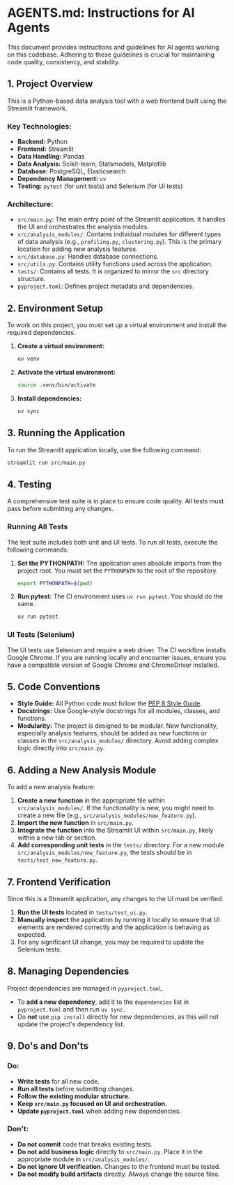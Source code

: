 # AGENTS.md: Instructions for AI Agents

This document provides instructions and guidelines for AI agents working on this codebase. Adhering to these guidelines is crucial for maintaining code quality, consistency, and stability.

## 1. Project Overview

This is a Python-based data analysis tool with a web frontend built using the Streamlit framework.

### Key Technologies:
- **Backend:** Python
- **Frontend:** Streamlit
- **Data Handling:** Pandas
- **Data Analysis:** Scikit-learn, Statsmodels, Matplotlib
- **Database:** PostgreSQL, Elasticsearch
- **Dependency Management:** `uv`
- **Testing:** `pytest` (for unit tests) and Selenium (for UI tests)

### Architecture:
- `src/main.py`: The main entry point of the Streamlit application. It handles the UI and orchestrates the analysis modules.
- `src/analysis_modules/`: Contains individual modules for different types of data analysis (e.g., `profiling.py`, `clustering.py`). This is the primary location for adding new analysis features.
- `src/database.py`: Handles database connections.
- `src/utils.py`: Contains utility functions used across the application.
- `tests/`: Contains all tests. It is organized to mirror the `src` directory structure.
- `pyproject.toml`: Defines project metadata and dependencies.

## 2. Environment Setup

To work on this project, you must set up a virtual environment and install the required dependencies.

1.  **Create a virtual environment:**
    ```bash
    uv venv
    ```

2.  **Activate the virtual environment:**
    ```bash
    source .venv/bin/activate
    ```

3.  **Install dependencies:**
    ```bash
    uv sync
    ```

## 3. Running the Application

To run the Streamlit application locally, use the following command:

```bash
streamlit run src/main.py
```

## 4. Testing

A comprehensive test suite is in place to ensure code quality. All tests must pass before submitting any changes.

### Running All Tests

The test suite includes both unit and UI tests. To run all tests, execute the following commands:

1.  **Set the PYTHONPATH:** The application uses absolute imports from the project root. You must set the `PYTHONPATH` to the root of the repository.
    ```bash
    export PYTHONPATH=$(pwd)
    ```

2.  **Run pytest:** The CI environment uses `uv run pytest`. You should do the same.
    ```bash
    uv run pytest
    ```

### UI Tests (Selenium)

The UI tests use Selenium and require a web driver. The CI workflow installs Google Chrome. If you are running locally and encounter issues, ensure you have a compatible version of Google Chrome and ChromeDriver installed.

## 5. Code Conventions

- **Style Guide:** All Python code must follow the [PEP 8 Style Guide](https://www.python.org/dev/peps/pep-0008/).
- **Docstrings:** Use Google-style docstrings for all modules, classes, and functions.
- **Modularity:** The project is designed to be modular. New functionality, especially analysis features, should be added as new functions or classes in the `src/analysis_modules/` directory. Avoid adding complex logic directly into `src/main.py`.

## 6. Adding a New Analysis Module

To add a new analysis feature:

1.  **Create a new function** in the appropriate file within `src/analysis_modules/`. If the functionality is new, you might need to create a new file (e.g., `src/analysis_modules/new_feature.py`).
2.  **Import the new function** in `src/main.py`.
3.  **Integrate the function** into the Streamlit UI within `src/main.py`, likely within a new tab or section.
4.  **Add corresponding unit tests** in the `tests/` directory. For a new module `src/analysis_modules/new_feature.py`, the tests should be in `tests/test_new_feature.py`.

## 7. Frontend Verification

Since this is a Streamlit application, any changes to the UI must be verified.

1.  **Run the UI tests** located in `tests/test_ui.py`.
2.  **Manually inspect** the application by running it locally to ensure that UI elements are rendered correctly and the application is behaving as expected.
3.  For any significant UI change, you may be required to update the Selenium tests.

## 8. Managing Dependencies

Project dependencies are managed in `pyproject.toml`.

-   To **add a new dependency**, add it to the `dependencies` list in `pyproject.toml` and then run `uv sync`.
-   Do **not** use `pip install` directly for new dependencies, as this will not update the project's dependency list.

## 9. Do's and Don'ts

### Do:
- **Write tests** for all new code.
- **Run all tests** before submitting changes.
- **Follow the existing modular structure.**
- **Keep `src/main.py` focused on UI and orchestration.**
- **Update `pyproject.toml`** when adding new dependencies.

### Don't:
- **Do not commit** code that breaks existing tests.
- **Do not add business logic** directly to `src/main.py`. Place it in the appropriate module in `src/analysis_modules/`.
- **Do not ignore UI verification.** Changes to the frontend must be tested.
- **Do not modify build artifacts** directly. Always change the source files.
